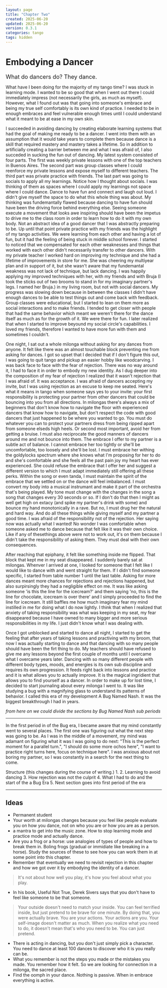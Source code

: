 ```yaml
---
layout: page
title: "Chapter Two"
created: 2025-06-20
updated: 2025-06-20
version: 0.3.1
categories: tango
tags: hidden
---
```


<style>
  .new-sub-section {
    font-size: 1.3em;
  }
</style>


# Embodying a Dancer

<span class="new-sub-section">What do dancers do? They dance.</span>

What have I been doing for the majority of my tango time? I was stuck in learning mode. I wanted to be so good that when I went out there I could immediately impress (not necessarily the girls, as much as myself). However, what I found out was that going into someone's embrace and being my true self comfortably is its own kind of practice. I needed to be in enough embraces and feel vulnerable enough times until I could understand what it meant to be at ease in my own skin.

I succeeded in avoiding dancing by creating elaborate learning systems that had the goal of making me ready to be a dancer. I went into them with an assumption that it would take years to complete them because dance is a skill that required mastery and mastery takes a lifetime. So in addition to artificially creating a barrier between me and what I was afraid of, I also succeded in sucking the fun out of dancing. My latest system consisted of four parts. The first was weekly private lessons with one of the top teachers in Buenos Aires. The second part was group classes where I could reenforce my private lessons and expose myself to different teachers. The third part was private practice with friends. The last part was going to socials to apply all my learnings. Notice how I thought about socials. I was thinking of them as spaces where I could apply my learnings not space where I could dance. Dance to have fun and connect and laugh out loud. I didn't give myself the space to do what this whole thing was about. My thinking was fundemantally flawed because dancing to have fun should have been the driving force behind everything else. Seeing someone execute a movement that looks awe inspiring should have been the impetus to drive me to the class room in order to learn how to do it with my own body. Not an abstract idea of a good dancer that I was abstractly preparing to be. Up until that point private practice with my friends was the highlight of my tango activities. We were learning from each other and having a lot of fun, but it had the feeling of being stuck in middle school forever. I started to noticed that we compensated for each other weaknesses and things that worked with each other didn't necessarily transfer to other dancers. With my private teacher I worked hard on improving my technique and she had a lifetime of improvements in store for me. She was cheering my multiyear plan and in support of it, but she wasn't aware that my fundemantal weakness was not lack of technique, but lack dancing. I was happily applying my improved techniques with her, with my friends and with Bruja (I took the sticks out of two brooms to stand in for my imaginary partner's legs. I named her Bruja.) in my living room, but not with social dancers. My progress was slowing down because in between the classes I didn't have enough dances to be able to test things out and come back with feedback. Group classes were educational, but I started to lean on them more as social interactions and to make friends. I tended to get closer with people that had the same behavior which meant we weren't there for the dance itself as much as for the growth of it. We were there for fun. I  later realized that when I started to improve beyound my social circle's capabilities. I loved my friends, therefore I wanted to have more fun with them and sometimes I couldn't.

One night, I sat out a whole milonga without asking for any dances from anyone. It felt like there was an almost touchable block preventing me from asking for dances. I got so upset that I decided that if I don't figure this out, I was going to quit tango and pickup an easier hobby like woodcarving. I was back face to face with the fear of rejection. There was no way around it, I had to face it in order to embody my new identity. As I dug deeper into the composition of my fear of rejection I realized that it wasn't rejection that I was afraid of. It was acceptance. I was afraid of dancers accepting my invite, but I was using rejection as an excuse to keep me seated. Here's what it means in tango when someone says yes to your invite: your first responsibility is protecting your partner from other dancers that could be bouncing into you from all directions. In milongas there's always a mix of beginners that don't know how to navigate the floor with experienced dancers that know how to navigate, but don't respect the code with good dancers that just happened to be where you wanted to go. You must do whatever you can to protect your partners dress from being ripped apart from someone elseds high heels. Or second most important, avoid her from getting a bruise. I must also reciprocate the good manners of dancers around me and not bounce into them. The embrace I offer to my partner is a subtle act of balance. I cannot embrace her too tightly or she'll be uncomfortable, too loosely and she'll be lost. I must embrace her withing the goldylocks spectrum where she knows what I'm proposing for her to do and she's comfortable and she feels all the past pain joy my heart has ever experienced. She could refuse the embrace that I offer her and suggest a different version to which I must adapt immediately still offering all these perks. Within the song or even tanda, I must maintain the spirit of the embrace that we settled on or the dance will feel imbalanced. I must convert my body into a musical instrumant and make it part of the orchestra that's being played. My tone must change with the changes in the song a song that changes every 30 seconds or so. If I don't do that then I might as well get high on extacy (and spike my partner's drink with some) and bounce my hand monotonically in a rave. But no, I must drug her the natural and hard way. And do all these things while giving myself and my partner a good time. I was afraid of the responsibility not of the rejection. Her saying now was actually what I wanted! No wonder I was comfortable when someone asked me to dance because that felt like it was their own choice. Like if any of thesethings above were not to work out, it's on them because I didn't take the responsibility of asking them. They must deal with their own consequences.

After reaching that epiphany, it felt like something inside me flipped. That block that kept me in my seat disappeared. I suddenly barely sat at milongas. Whenver I arrived at one, I looked for someone that I felt like I would like to dance with and went straight for them. If I didn't find someone specific, I started from table number 1 until the last table. Asking for more dances meant more chances for rejections and rejections happened, but also surpirsingly they had a negligible effect on me. It was like asking someone 'is this the line for the icecream?' and them saying 'no, this is the line for chocolate, icecream is over there' and I simply proceeded to find the line for icecream. It still baffles me how much imaginary fear my mind instilled in me for doing what I do now lightly. I think that when I realized that anxiety of taking responsibility was what was keeping in my seat, my fear disappeared because I have owned to many bigger and more serious responsibilities in my life. I just didn't know what I was dealing with.

Once I got unblocked and started to dance all night, I started to get the feeling that after years of taking lessons and practiving with my broom, that now I was actually starting to dance and that dancing with so many people should have been the firt thing to do. My teachers should have refused to give me any lessons beyond the first couple of months until I overcame what I overcame years later. Dancing with so many different people with different body types, moods, and energies is its own sub discipline and requires its own progression. It feeds right back into lessons and practice and it is what allows you to actually improve. It is the magical ingridient that allows you to find yourself as a dancer. In order to make up for lost time, I decided to start journaling about every milonga I went to. It was like studying a bug with a magnifying glass to understand its patterns of behavior. I called this era of my development A Bug Named Nash. It was the biggest breakthrough I had in years.

_from here on we could divide the sections by Bug Named Nash sub periods_

---

In the first period in of the Bug era, I became aware that my mind constantly went to several places. The first one was figuring out what the next step was going to be. As I was in the middle of a movement, my mind was adamant on figuring what it was I was going to do next: "This is the perfect moment for a parallel turn.", "I should do some more ochos here", "I want to practice right turns here, focus on technique here". I was anxious about not boring my partner, so I was constantly in a search for the next thing to come.


Structure (this changes during the course of writing.)
1.
2. Learning to avoid dancing
3. How rejection was not the culprit
4. What I had to do and the start of the a Bug Era
5. Next section goes into first period of the era

---

## Ideas

* Permanent student
* Your worth at milongas changes because you feel like people evaluate you on how you dance, not on who you are or how you are as a person.
* a mantra to get into the music zone. How to stop learning mode and practice mode and actually dance.
* Are you a frog or a horse: use analogies of types of people and how to break them in. Boling frogs (gradual or immidiate like breaking in a horse). Study the sources of these to see how you can work them in at some point into this chapter.
* Remember that eventually we need to revisit rejection in this chapter and how we got over it by embodying the identity of a dancer.
> It's not about how well you play, it's how you feel about what you play.
* In his book, Useful Not True, Derek Sivers says that you don't have to feel like someone to be that someone.
> Your outside doesn't need to match your inside.
> You can feel terrified inside, but just pretend to be brave for one minute. By doing that, you were actually brave.
> You are your actions. Your actions are you. Your self-image doesn't matter as much.
> When you realize what you need to do, it doesn't mean that's who you need to be. You can just pretend.
* There is acting in dancing, but you don't just simply pick a character. You need to dance at least 100 dances to discover who it is you really can be.
* What you remember is not the steps you made or the mistakes you made. You remember how it felt. So we are looking for connection in a milonga, the sacred place.
* Find the oomph in your dance. Nothing is passive. When in embrace everything is active.
